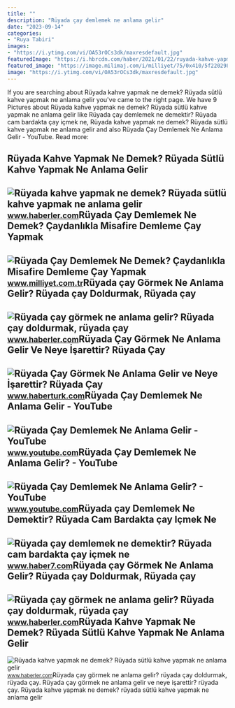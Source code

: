```yaml
---
title: ""
description: "Rüyada çay demlemek ne anlama gelir"
date: "2023-09-14"
categories:
- "Ruya Tabiri"
images:
- "https://i.ytimg.com/vi/OA53rOCs3dk/maxresdefault.jpg"
featuredImage: "https://i.hbrcdn.com/haber/2021/01/22/ruyada-kahve-yapmak-ne-demek-ruyada-sutlu-kahve-13882968_4234_m.jpg"
featured_image: "https://image.milimaj.com/i/milliyet/75/0x410/5f22029855428722c45bac9b.jpg"
image: "https://i.ytimg.com/vi/OA53rOCs3dk/maxresdefault.jpg"
---
```


If you are searching about Rüyada kahve yapmak ne demek? Rüyada sütlü kahve yapmak ne anlama gelir you've came to the right page. We have 9 Pictures about Rüyada kahve yapmak ne demek? Rüyada sütlü kahve yapmak ne anlama gelir like Rüyada çay demlemek ne demektir? Rüyada cam bardakta çay içmek ne, Rüyada kahve yapmak ne demek? Rüyada sütlü kahve yapmak ne anlama gelir and also Rüyada Çay Demlemek Ne Anlama Gelir - YouTube. Read more:

Rüyada Kahve Yapmak Ne Demek? Rüyada Sütlü Kahve Yapmak Ne Anlama Gelir
-----------------------------------------------------------------------

 ![Rüyada kahve yapmak ne demek? Rüyada sütlü kahve yapmak ne anlama gelir](https://i.hbrcdn.com/haber/2021/01/22/ruyada-kahve-yapmak-ne-demek-ruyada-sutlu-kahve-13882968_4234_m.jpg) <small>www.haberler.com</small>Rüyada Çay Demlemek Ne Demek? Çaydanlıkla Misafire Demleme Çay Yapmak
---------------------------------------------------------------------

 ![Rüyada Çay Demlemek Ne Demek? Çaydanlıkla Misafire Demleme Çay Yapmak](https://image.milimaj.com/i/milliyet/75/0x410/5f22029855428722c45bac9b.jpg) <small>www.milliyet.com.tr</small>Rüyada çay Görmek Ne Anlama Gelir? Rüyada çay Doldurmak, Rüyada çay
-------------------------------------------------------------------

 ![Rüyada çay görmek ne anlama gelir? Rüyada çay doldurmak, rüyada çay](https://i.hbrcdn.com/haber/2022/10/28/ruyada-cay-gormek-ne-anlama-gelir-ruyada-cay-15391020_6712_amp.jpg) <small>www.haberler.com</small>Rüyada Çay Görmek Ne Anlama Gelir Ve Neye İşarettir? Rüyada Çay
---------------------------------------------------------------

 ![Rüyada Çay Görmek Ne Anlama Gelir ve Neye İşarettir? Rüyada Çay](https://im.haberturk.com/l/2022/11/16/ver1689362848/3539209/jpg/1920x1080) <small>www.haberturk.com</small>Rüyada Çay Demlemek Ne Anlama Gelir - YouTube
---------------------------------------------

 ![Rüyada Çay Demlemek Ne Anlama Gelir - YouTube](https://i.ytimg.com/vi/fcQWVR1GsJw/maxresdefault.jpg) <small>www.youtube.com</small>Rüyada Çay Demlemek Ne Anlama Gelir? - YouTube
----------------------------------------------

 ![Rüyada Çay Demlemek Ne Anlama Gelir? - YouTube](https://i.ytimg.com/vi/OA53rOCs3dk/maxresdefault.jpg) <small>www.youtube.com</small>Rüyada çay Demlemek Ne Demektir? Rüyada Cam Bardakta çay Içmek Ne
-----------------------------------------------------------------

 ![Rüyada çay demlemek ne demektir? Rüyada cam bardakta çay içmek ne](https://i12.haber7.net/haber/haber7/og_image/2022/32/ruyada_cay_demlemek_ne_demektir_ruyada_cam_bardakta_cay_icmek_ne_anlama_gelir_1660371787_1962.jpg) <small>www.haber7.com</small>Rüyada çay Görmek Ne Anlama Gelir? Rüyada çay Doldurmak, Rüyada çay
-------------------------------------------------------------------

 ![Rüyada çay görmek ne anlama gelir? Rüyada çay doldurmak, rüyada çay](https://i.hbrcdn.com/haber/2022/10/28/ruyada-cay-gormek-ne-anlama-gelir-ruyada-cay-15391020_7959_m.jpg) <small>www.haberler.com</small>Rüyada Kahve Yapmak Ne Demek? Rüyada Sütlü Kahve Yapmak Ne Anlama Gelir
-----------------------------------------------------------------------

 ![Rüyada kahve yapmak ne demek? Rüyada sütlü kahve yapmak ne anlama gelir](https://i.hbrcdn.com/haber/2021/01/22/ruyada-kahve-yapmak-ne-demek-ruyada-sutlu-kahve-13882968_7212_m.jpg) <small>www.haberler.com</small>Rüyada çay görmek ne anlama gelir? rüyada çay doldurmak, rüyada çay. Rüyada çay görmek ne anlama gelir ve neye i̇şarettir? rüyada çay. Rüyada kahve yapmak ne demek? rüyada sütlü kahve yapmak ne anlama gelir
